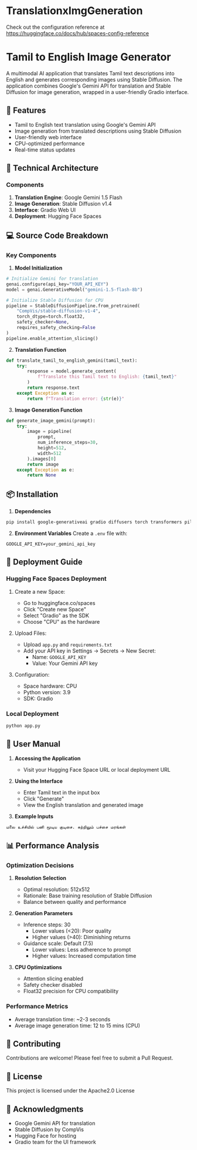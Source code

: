 # TranslationxImgGeneration

Check out the configuration reference at https://huggingface.co/docs/hub/spaces-config-reference

# Tamil to English Image Generator

A multimodal AI application that translates Tamil text descriptions into English and generates corresponding images using Stable Diffusion. The application combines Google's Gemini API for translation and Stable Diffusion for image generation, wrapped in a user-friendly Gradio interface.

## 🌟 Features

- Tamil to English text translation using Google's Gemini API
- Image generation from translated descriptions using Stable Diffusion
- User-friendly web interface
- CPU-optimized performance
- Real-time status updates

## 🔧 Technical Architecture

### Components
1. **Translation Engine**: Google Gemini 1.5 Flash
2. **Image Generation**: Stable Diffusion v1.4
3. **Interface**: Gradio Web UI
4. **Deployment**: Hugging Face Spaces

## 💻 Source Code Breakdown

### Key Components

1. **Model Initialization**
```python
# Initialize Gemini for translation
genai.configure(api_key="YOUR_API_KEY")
model = genai.GenerativeModel("gemini-1.5-flash-8b")

# Initialize Stable Diffusion for CPU
pipeline = StableDiffusionPipeline.from_pretrained(
    "CompVis/stable-diffusion-v1-4",
    torch_dtype=torch.float32,
    safety_checker=None,
    requires_safety_checking=False
)
pipeline.enable_attention_slicing()
```

2. **Translation Function**
```python
def translate_tamil_to_english_gemini(tamil_text):
    try:
        response = model.generate_content(
            f"Translate this Tamil text to English: {tamil_text}"
        )
        return response.text
    except Exception as e:
        return f"Translation error: {str(e)}"
```

3. **Image Generation Function**
```python
def generate_image_gemini(prompt):
    try:
        image = pipeline(
            prompt,
            num_inference_steps=30,
            height=512,
            width=512
        ).images[0]
        return image
    except Exception as e:
        return None
```

## 📦 Installation

1. **Dependencies**
```bash
pip install google-generativeai gradio diffusers torch transformers pillow
```

2. **Environment Variables**
Create a `.env` file with:
```
GOOGLE_API_KEY=your_gemini_api_key
```

## 🚀 Deployment Guide

### Hugging Face Spaces Deployment

1. Create a new Space:
   - Go to huggingface.co/spaces
   - Click "Create new Space"
   - Select "Gradio" as the SDK
   - Choose "CPU" as the hardware

2. Upload Files:
   - Upload `app.py` and `requirements.txt`
   - Add your API key in Settings → Secrets → New Secret:
     - Name: `GOOGLE_API_KEY`
     - Value: Your Gemini API key

3. Configuration:
   - Space hardware: CPU
   - Python version: 3.9
   - SDK: Gradio

### Local Deployment
```bash
python app.py
```

## 📘 User Manual

1. **Accessing the Application**
   - Visit your Hugging Face Space URL or local deployment URL

2. **Using the Interface**
   - Enter Tamil text in the input box
   - Click "Generate"
   - View the English translation and generated image

3. **Example Inputs**
```tamil
மலை உச்சியில் பனி மூடிய குடிசை. சுற்றிலும் பச்சை மரங்கள்
```

## 📊 Performance Analysis

### Optimization Decisions

1. **Resolution Selection**
   - Optimal resolution: 512x512
   - Rationale: Base training resolution of Stable Diffusion
   - Balance between quality and performance

2. **Generation Parameters**
   - Inference steps: 30
     - Lower values (<20): Poor quality
     - Higher values (>40): Diminishing returns
   - Guidance scale: Default (7.5)
     - Lower values: Less adherence to prompt
     - Higher values: Increased computation time

3. **CPU Optimizations**
   - Attention slicing enabled
   - Safety checker disabled
   - Float32 precision for CPU compatibility

### Performance Metrics
- Average translation time: ~2-3 seconds
- Average image generation time: 12 to 15 mins (CPU)

## 🤝 Contributing

Contributions are welcome! Please feel free to submit a Pull Request.

## 📄 License

This project is licensed under the Apache2.0 License

## 🙏 Acknowledgments

- Google Gemini API for translation
- Stable Diffusion by CompVis
- Hugging Face for hosting
- Gradio team for the UI framework
